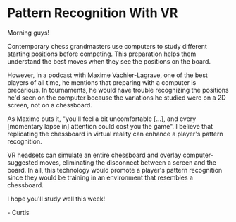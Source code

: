 # Pattern Recognition With VR

Morning guys!

Contemporary chess grandmasters use computers to study different starting positions before competing. This preparation helps them understand the best moves when they see the positions on the board.

However, in a podcast with Maxime Vachier-Lagrave, one of the best players of all time, he mentions that preparing with a computer is precarious. In tournaments, he would have trouble recognizing the positions he'd seen on the computer because the variations he studied were on a 2D screen, not on a chessboard.

As Maxime puts it, "you'll feel a bit uncomfortable [...], and every [momentary lapse in] attention could cost you the game". I believe that replicating the chessboard in virtual reality can enhance a player's pattern recognition.

VR headsets can simulate an entire chessboard and overlay computer-suggested moves, eliminating the disconnect between a screen and the board. In all, this technology would promote a player's pattern recognition since they would be training in an environment that resembles a chessboard.

I hope you'll study well this week!

\- Curtis